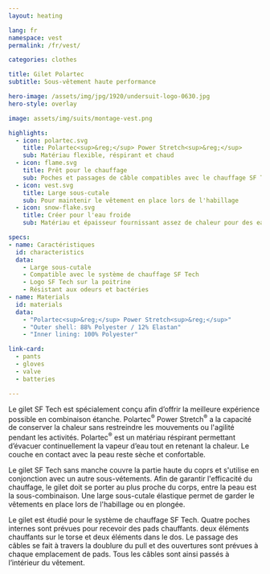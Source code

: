 ```yaml
---
layout: heating

lang: fr
namespace: vest
permalink: /fr/vest/

categories: clothes

title: Gilet Polartec
subtitle: Sous-vêtement haute performance

hero-image: /assets/img/jpg/1920/undersuit-logo-0630.jpg
hero-style: overlay

image: assets/img/suits/montage-vest.png

highlights:
  - icon: polartec.svg
    title: Polartec<sup>&reg;</sup> Power Stretch<sup>&reg;</sup>
    sub: Matériau flexible, réspirant et chaud
  - icon: flame.svg
    title: Prêt pour le chauffage
    sub: Poches et passages de câble compatibles avec le chauffage SF Tech
  - icon: vest.svg
    title: Large sous-cutale
    sub: Pour maintenir le vêtement en place lors de l'habillage
  - icon: snow-flake.svg
    title: Créer pour l'eau froide
    sub: Matériau et épaisseur fournissant assez de chaleur pour des eaux glaciales

specs:
- name: Caractéristiques
  id: characteristics
  data:
    - Large sous-cutale
    - Compatible avec le système de chauffage SF Tech 
    - Logo SF Tech sur la poitrine 
    - Résistant aux odeurs et bactéries
- name: Materials
  id: materials
  data:
    - "Polartec<sup>&reg;</sup> Power Stretch<sup>&reg;</sup>"
    - "Outer shell: 88% Polyester / 12% Elastan"
    - "Inner lining: 100% Polyester"

link-card:
  - pants
  - gloves
  - valve
  - batteries

---
```

Le gilet SF Tech est spécialement conçu afin d’offrir la meilleure expérience possible en combinaison étanche. Polartec<sup>&reg;</sup> Power Stretch<sup>&reg;</sup> a la capacité de conserver la chaleur sans restreindre les mouvements ou l'agilité pendant les activités. Polartec<sup>&reg;</sup> est un matériau réspirant permettant d’évacuer continuellement la vapeur d’eau tout en retenant la chaleur. Le couche en contact avec la peau reste sèche et confortable.

Le gilet SF Tech sans manche couvre la partie haute du coprs et s'utilise en conjonction avec un autre sous-vétements. Afin de garantir l'efficacité du chauffage, le gilet doit se porter au plus proche du corps, entre la peau est la sous-combinaison. Une large sous-cutale élastique permet de garder le vêtements en place lors de l'habillage ou en plongée. 

Le gilet est étudié pour le système de chauffage SF Tech. Quatre poches internes sont prévues pour recevoir des pads chauffants. deux éléments chauffants sur le torse et deux éléments dans le dos. Le passage des câbles se fait à travers la doublure du pull et des ouvertures sont prévues à chaque emplacement de pads. Tous les câbles sont ainsi passés à l’intérieur du vêtement.


